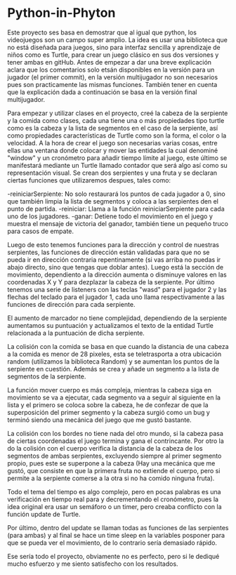 # Python-in-Phyton
Este proyecto ses basa en demostrar que al igual que python, los videojuegos son un campo super amplio. La idea es usar una biblioteca que no está diseñada para juegos, sino para interfaz sencilla y aprendizaje de niños como es Turtle, para crear un juego clásico en sus dos versiones y tener ambas en gitHub. Antes de empezar a dar una breve explicación aclara que los comentarios solo etsán disponibles en la versión para un jugador (el primer commit), en la versión multijugador no son necesarios pues son practicamente las mismas funciones. También tener en cuenta que la explicación dada a continuación se basa en la versión final multijugador.

Para empezar y utilizar clases en el proyecto, creé la cabeza de la serpiente y la comida como clases, cada una tiene una o más propiedades tipo turtle como es la cabeza y la lista de segmentos en el caso de la serpiente, así como propiedades características de Turtle como son la forma, el color o la velocidad. A la hora de crear el juego son necesarias varias cosas, entre ellas una ventana donde colocar y mover las entidades la cual denominé "window" y un cronómetro para añadir tiempo límite al juego, este último se manifestará mediante un Turtle llamado contador que será algo así como su representación visual.
Se crean dos serpientes y una fruta y se declaran ciertas funciones que utilizaremos despues, tales como:

-reiniciarSerpiente: No solo restaurará los puntos de cada jugador a 0, sino que también limpia la lista de segmentos y coloca a las serpientes den el punto de partida.
-reiniciar: Llama a la función reiniciarSerpiente para cada uno de los jugadores.
-ganar: Detiene todo el movimiento en el juego y muestra el mensaje de victoria del ganador, también tiene un pequeño truco para casos de empate.

Luego de esto tenemos funciones para la dirección y control de nuestras serpientes, las funciones de dirección están validadas para que no se pueda ir en dirección contraria repentinamente (si vas arriba no puedas ir abajo directo, sino que tengas que doblar antes). Luego está la sección de movimiento, dependiento a la dirección aumenta o disminuye valores en las coordenadas X y Y para dezplazar la cabeza de la serpiente. Por último tenemos una serie de listeners con las teclas "wasd" para el jugador 2 y las flechas del teclado para el jugador 1, cada uno llama respectivamente a las funciones de dirección para cada serpiente.

El aumento de marcador no tiene complejidad, dependiendo de la serpiente aumentamos su puntuación y actualizamos el texto de la entidad Turtle relacionada a la puntuación de dicha serpiente.

La colisión con la comida se basa en que cuando la distancia de una cabeza a la comida es menor de 28 pixeles, esta se teletrasporta a otra ubicación random (utilizamos la biblioteca Random) y se aumentan los puntos de la serpiente en cuestión. Además se crea y añade un segmento a la lista de segmentos de la serpiente.

La función mover cuerpo es más compleja, mientras la cabeza siga en movimiento se va a ejecutar, cada segmento va a seguir al siguiente en la lista y el primero se coloca sobre la cabeza, he de confezar de que la superposición del primer segmento y la cabeza surgió como un bug y terminó siendo una mecánica del juego que me gustó bastante.

La colisión con los bordes no tiene nada del otro mundo, si la cabeza pasa de ciertas coordenadas el juego termina y gana el contrincante. Por otro la do la colisión con el cuerpo verifica la distancia de la cabeza de los segmentos de ambas serpientes, excluyendo siempre al primer segmento propio, pues este se superpone a la cabeza (Hay una mecánica que me gustó, que consiste en que la primera fruta no extiende el cuerpo, pero si permite a la serpiente comerse a la otra si no ha comido ninguna fruta).

Todo el tema del tiempo es algo complejo, pero en pocas palabras es una verificación en tiempo real para y decrementando el cronómetro, pues la idea original era usar un semáforo o un timer, pero creaba conflicto con la función update de Turtle.

Por último, dentro del update se llaman todas as funciones de las serpientes (para ambas) y al final se hace un time sleep en la variables posponer para que se pueda ver el movimiento, de lo contrario sería demasiado rápido.

Ese sería todo el proyecto, obviamente no es perfecto, pero si le dediqué mucho esfuerzo y me siento satisfecho con los resultados.

